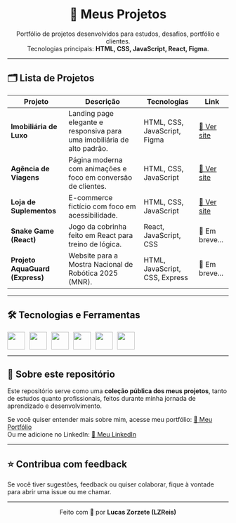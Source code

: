<h1 align="center">🚀 Meus Projetos</h1>

<p align="center">
  Portfólio de projetos desenvolvidos para estudos, desafios, portfólio e clientes.<br/>
  Tecnologias principais: <strong>HTML, CSS, JavaScript, React, Figma</strong>.
</p>

---

## 🗂️ Lista de Projetos

| Projeto | Descrição | Tecnologias | Link |
|---------|-----------|--------------|------|
| **Imobiliária de Luxo** | Landing page elegante e responsiva para uma imobiliária de alto padrão. | HTML, CSS, JavaScript, Figma | [🔗 Ver site](https://apartbrain.netlify.app/) |
| **Agência de Viagens** | Página moderna com animações e foco em conversão de clientes. | HTML, CSS, JavaScript | [🔗 Ver site](https://mktravel-agency.netlify.app/) |
| **Loja de Suplementos** | E-commerce fictício com foco em acessibilidade. | HTML, CSS, JavaScript | [🔗 Ver site](https://suplegym.netlify.app/) |
| **Snake Game (React)** | Jogo da cobrinha feito em React para treino de lógica. | React, JavaScript, CSS | 🔗 Em breve... |
| **Projeto AquaGuard (Express)** | Website para a Mostra Nacional de Robótica 2025 (MNR). | HTML, JavaScript, CSS, Express | 🔗 Em breve... |

---

## 🛠️ Tecnologias e Ferramentas

<div style="display: flex; gap: 10px;">
<img src="https://cdn.jsdelivr.net/gh/devicons/devicon/icons/html5/html5-original.svg" width="40"/>
<img src="https://cdn.jsdelivr.net/gh/devicons/devicon/icons/css3/css3-original.svg" width="40"/>
<img src="https://cdn.jsdelivr.net/gh/devicons/devicon/icons/javascript/javascript-original.svg" width="40"/>
<img src="https://cdn.jsdelivr.net/gh/devicons/devicon/icons/react/react-original.svg" width="40"/>
<img src="https://cdn.jsdelivr.net/gh/devicons/devicon/icons/figma/figma-original.svg" width="40"/>
<img src="https://upload.wikimedia.org/wikipedia/commons/6/64/Expressjs.png" width="40"/>
</div>

---

## 📄 Sobre este repositório

Este repositório serve como uma **coleção pública dos meus projetos**, tanto de estudos quanto profissionais, feitos durante minha jornada de aprendizado e desenvolvimento.

Se você quiser entender mais sobre mim, acesse meu portfólio: [🔗 Meu Portfólio](https://lzreis-portfolio.netlify.app/)  
Ou me adicione no LinkedIn: [🔗 Meu LinkedIn](https://www.linkedin.com/in/lucas-zorzete-6035a4369/)

---

## ⭐ Contribua com feedback

Se você tiver sugestões, feedback ou quiser colaborar, fique à vontade para abrir uma issue ou me chamar.

---

<p align="center">
  Feito com 💙 por <strong>Lucas Zorzete (LZReis)</strong>
</p>
